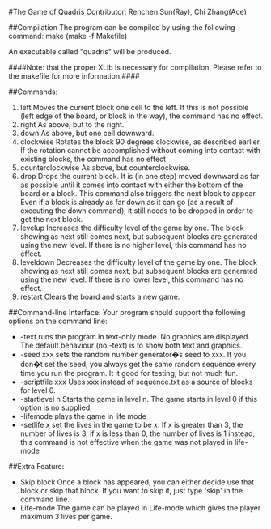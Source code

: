 #The Game of Quadris
Contributor: Renchen Sun(Ray), Chi Zhang(Ace)   

##Compilation
The program can be compiled by using the following command:
make (make -f Makefile)

An executable called "quadris" will be produced.
 
####Note: that the proper XLib is necessary for compilation. Please refer to the makefile for more information.####

##Commands:

1. left
Moves the current block one cell to the left. If this is not possible (left edge of the board, or block in the way), the command has no effect.
2. right
As above, but to the right.
3. down
As above, but one cell downward.
4.  clockwise
Rotates the block 90 degrees clockwise, as described earlier. If the rotation cannot be accomplished without coming into contact with existing blocks, the command has no effect
5. counterclockwise
As above, but counterclockwise.
6. drop
Drops the current block. It is (in one step) moved downward as far as possible until it comes into contact with either the bottom of the board or a block. This command also triggers the next block to appear. Even if a block is already as far down as it can go (as a result of executing the down command), it still needs to be dropped in order to get the next block.
7. levelup
Increases the difficulty level of the game by one. The block showing as next still comes next, but subsequent blocks are generated using the new level. If there is no higher level, this command has no effect.
8. leveldown
Decreases the difficulty level of the game by one. The block showing as next still comes next, but subsequent blocks are generated using the new level. If there is no lower level, this command has no effect.
9. restart
Clears the board and starts a new game.

##Command-line Interface:
Your program should support the following options on the command line:
 * -text
runs the program in text-only mode. No graphics are displayed. The default behaviour (no -text) is to show both text and graphics.
 * -seed xxx
sets the random number generator�s seed to xxx. If you don�t set the seed, you always get the same random sequence every time you run the program. It it good for testing, but not much fun.
 * -scriptfile xxx
Uses xxx instead of sequence.txt as a source of blocks for level 0.
 * -startlevel n
Starts the game in level n. The game starts in level 0 if this option is no supplied.
 * -lifemode
plays the game in life mode
 * -setlife x
set the lives in the game to be x. If x is greater than 3, the number of lives is 3, if x is less than 0, the number of lives is 1 instead; this command is not effective when the game was not played in life-mode

##Extra Feature:

 * Skip block
Once a block has appeared, you can either decide use that block or skip that block. If you want to skip it, just type 'skip' in the command line.
 * Life-mode
The game can be played in Life-mode which gives the player maximum 3 lives per game.
